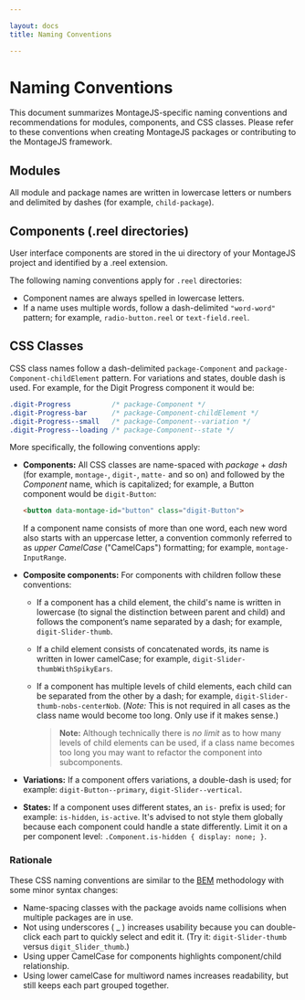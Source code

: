 ```yaml
---

layout: docs
title: Naming Conventions

---
```


# Naming Conventions

This document summarizes MontageJS-specific naming conventions and recommendations for modules, components, and CSS classes. Please refer to these conventions when creating MontageJS packages or contributing to the MontageJS framework.


## Modules

All module and package names are written in lowercase letters or numbers and delimited by dashes (for example, `child-package`).

## Components (.reel directories)
User interface components are stored in the ui directory of your MontageJS project and identified by a .reel extension. 

The following naming conventions apply for `.reel` directories:

* Component names are always spelled in lowercase letters.
* If a name uses multiple words, follow a dash-delimited `"word-word"` pattern; for example, `radio-button.reel` or `text-field.reel`.


## CSS Classes

CSS class names follow a dash-delimited `package-Component` and `package-Component-childElement` pattern. For variations and states, double dash is used. For example, for the Digit Progress component it would be:

```css
.digit-Progress          /* package-Component */
.digit-Progress-bar      /* package-Component-childElement */
.digit-Progress--small   /* package-Component--variation */
.digit-Progress--loading /* package-Component--state */
```

More specifically, the following conventions apply:

* **Components:** All CSS classes are name-spaced with _package_ + _dash_ (for example, `montage-`, `digit-`, `matte-` and so on) and followed by the _Component_ name, which is capitalized; for example, a Button component would be `digit-Button`:

    ```html
    <button data-montage-id="button" class="digit-Button">
    ```

    If a component name consists of more than one word, each new word also starts with an uppercase letter, a convention commonly referred to as _upper CamelCase_ ("CamelCaps") formatting; for example, `montage-InputRange`.
    
* **Composite components:** For components with children follow these conventions:
    * If a component has a child element, the child's name is written in lowercase (to signal the distinction between parent and child) and follows the component’s name separated by a dash; for example, `digit-Slider-thumb`.
    * If a child element consists of concatenated words, its name is written in lower camelCase; for example, `digit-Slider-thumbWithSpikyEars`.
    * If a component has multiple levels of child elements, each child can be separated from the other by a dash; for example, `digit-Slider-thumb-nobs-centerNob`. (_Note:_ This is not required in all cases as the class name would become too long. Only use if it makes sense.)

        >**Note:** Although technically there is _no limit_ as to how many levels of child elements can be used, if a class name becomes too long you may want to refactor the component into subcomponents.

* **Variations:** If a component offers variations, a double-dash is used; for example: `digit-Button--primary`, `digit-Slider--vertical`.

* **States:** If a component uses different states, an `is-` prefix is used; for example: `is-hidden`, `is-active`. It's advised to not style them globally because each component could handle a state differently. Limit it on a per component level: `.Component.is-hidden { display: none; }`.

### Rationale
These CSS naming conventions are similar to the [BEM](http://bem.info/method/) methodology with some minor syntax changes:

* Name-spacing classes with the package avoids name collisions when multiple packages are in use.
* Not using underscores ( _ ) increases usability because you can double-click each part to quickly select and edit it. (Try it: `digit-Slider-thumb` versus `digit_Slider_thumb`.)
* Using upper CamelCase for components highlights component/child relationship.
* Using lower camelCase for multiword names increases readability, but still keeps each part grouped together.
